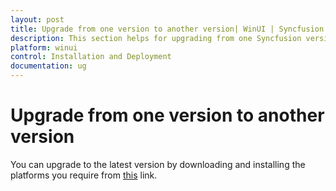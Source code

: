 ```yaml
---
layout: post
title: Upgrade from one version to another version| WinUI | Syncfusion
description: This section helps for upgrading from one Syncfusion version to another Syncfusion version in development machines
platform: winui
control: Installation and Deployment
documentation: ug
---
```


# Upgrade from one version to another version

You can upgrade to the latest version by downloading and installing the platforms you require from [this](https://www.syncfusion.com/downloads/latest-version) link.